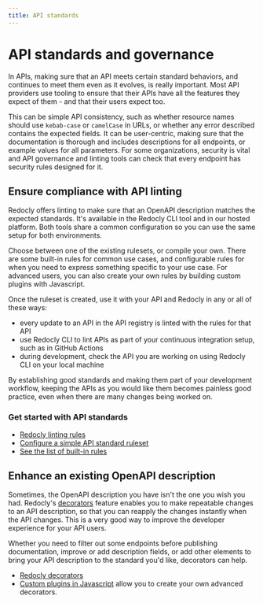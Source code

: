 ```yaml
---
title: API standards
---
```


# API standards and governance

In APIs, making sure that an API meets certain standard behaviors, and continues to meet them even as it evolves, is really important. Most API providers use tooling to ensure that their APIs have all the features they expect of them - and that their users expect too.

This can be simple API consistency, such as whether resource names should use `kebab-case` or `camelCase` in URLs, or whether any error described contains the expected fields. It can be user-centric, making sure that the documentation is thorough and includes descriptions for all endpoints, or example values for all parameters. For some organizations, security is vital and API governance and linting tools can check that every endpoint has security rules designed for it.

## Ensure compliance with API linting

Redocly offers linting to make sure that an OpenAPI description matches the expected standards. It's available in the Redocly CLI tool and in our hosted platform. Both tools share a common configuration so you can use the same setup for both environments.

Choose between one of the existing rulesets, or compile your own. There are some built-in rules for common use cases, and configurable rules for when you need to express something specific to your use case. For advanced users, you can also create your own rules by building custom plugins with Javascript.

Once the ruleset is created, use it with your API and Redocly in any or all of these ways:

* every update to an API in the API registry is linted with the rules for that API
* use Redocly CLI to lint APIs as part of your continuous integration setup, such as in GitHub Actions
* during development, check the API you are working on using Redocly CLI on your local machine

By establishing good standards and making them part of your development workflow, keeping the APIs as you would like them becomes painless good practice, even when there are many changes being worked on.

### Get started with API standards

- [Redocly linting rules](./rules.md)
- [Configure a simple API standard ruleset](./guides/configure-rules.md)
- [See the list of built-in rules](./rules/builtin-rules.md)

## Enhance an existing OpenAPI description

Sometimes, the OpenAPI description you have isn't the one you wish you had. Redocly's [decorators](./decorators.md) feature enables you to make repeatable changes to an API description, so that you can reapply the changes instantly when the API changes. This is a very good way to improve the developer experience for your API users.

Whether you need to filter out some endpoints before publishing documentation, improve or add description fields, or add other elements to bring your API description to the standard you'd like, decorators can help.

- [Redocly decorators](./decorators.md)
- [Custom plugins in Javascript](./resources/custom-plugins.md) allow you to create your own advanced decorators.
